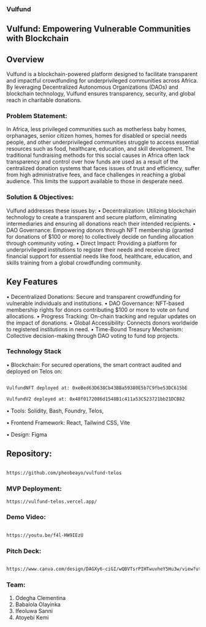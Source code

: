 ### Vulfund

## Vulfund: Empowering Vulnerable Communities with Blockchain

## Overview
Vulfund is a blockchain-powered platform designed to facilitate transparent and impactful crowdfunding for underprivileged communities across Africa. By leveraging Decentralized Autonomous Organizations (DAOs) and blockchain technology, Vulfund ensures transparency, security, and global reach in charitable donations.


### Problem Statement:
In Africa, less privileged communities such as motherless baby homes, orphanages, senior citizen homes, homes for disabled or special needs people, and other underprivileged communities struggle to access essential resources such as food, healthcare, education, and skill development.
The traditional fundraising methods for this social causes in Africa often lack transparency and control over how funds are used as a result of the centralized donation systems that faces issues of trust and efficiency, suffer from high administrative fees, and face challenges in reaching a global audience. This limits the support available to those in desperate need.

### Solution & Objectives:
Vulfund addresses these issues by:
•	Decentralization: Utilizing blockchain technology to create a transparent and secure platform, eliminating intermediaries and ensuring all donations reach their intended recipients.
•	DAO Governance: Empowering donors through NFT membership (granted for donations of $100 or more) to collectively decide on funding allocation through community voting.
•	Direct Impact: Providing a platform for underprivileged institutions to register their needs and receive direct financial support for essential needs like food, healthcare, education, and skills training from a global crowdfunding community.

## Key Features
•	Decentralized Donations: Secure and transparent crowdfunding for vulnerable individuals and institutions.
•	DAO Governance: NFT-based membership rights for donors contributing $100 or more to vote on fund allocations.
•	Progress Tracking: On-chain tracking and regular updates on the impact of donations.
•	Global Accessibility: Connects donors worldwide to registered institutions in need.
•	Time-Bound Treasury Mechanism: Collective decision-making through DAO voting to fund top projects.


### Technology Stack
•	Blockchain: For secured operations, the smart contract audited and deployed on Telos on:

```bash

VulfundNFT deployed at: 0xeBed63D638Cb43BBa59380E5b7C9fbe53DC615bE

VulfundV2 deployed at: 0x48f0172086d1548B1c411a53C523721bb21DCB82

```

•   Tools: Solidity, Bash, Foundry, Telos,

•	Frontend Framework: React, Tailwind CSS, Vite

•	Design: Figma


## Repository: 
``` bash

https://github.com/pheobeayo/vulfund-telos

```
### MVP Deployment: 
```bash
https://vulfund-telos.vercel.app/
```
### Demo Video: 
```bash

https://youtu.be/f4l-HW9IEzU


```
### Pitch Deck: 
```bash 

https://www.canva.com/design/DAGXy6-ciGI/wQBVTsrPIHTwuvheY5Hu3w/view?utm_content=DAGXy6-ciGI&utm_campaign=designshare&utm_medium=link&utm_source=editor 

```


### Team:
1.	Odegha Clementina
2.	Babalola Olayinka
3.	Ifeoluwa Sanni 
4.	Atoyebi Kemi